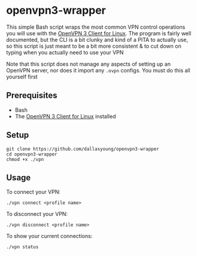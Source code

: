 # openvpn3-wrapper

This simple Bash script wraps the most common VPN control operations you will
use with the
[OpenVPN 3 Client for Linux](https://openvpn.net/cloud-docs/owner/connectors/connector-user-guides/openvpn-3-client-for-linux.html).
The program is fairly well documented, but the CLI is a bit clunky and kind of
a PITA to actually use, so this script is just meant to be a bit more
consistent & to cut down on typing when you actually need to use your VPN

Note that this script does not manage any aspects of setting up an OpenVPN
server, nor does it import any `.ovpn` configs. You must do this all yourself
first

## Prerequisites

  - Bash
  - The [OpenVPN 3 Client for Linux](https://openvpn.net/cloud-docs/owner/connectors/connector-user-guides/openvpn-3-client-for-linux.html) installed

## Setup

```
git clone https://github.com/dallasyoung/openvpn3-wrapper
cd openvpn3-wrapper
chmod +x ./vpn
```

## Usage 

To connect your VPN:

```
./vpn connect <profile name>
```

To disconnect your VPN:

```
./vpn disconnect <profile name>
```

To show your current connections:

```
./vpn status
```
